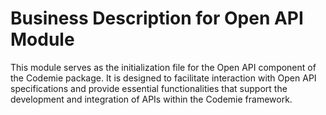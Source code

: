 # Business Description for Open API Module

This module serves as the initialization file for the Open API component of the Codemie package. It is designed to facilitate interaction with Open API specifications and provide essential functionalities that support the development and integration of APIs within the Codemie framework.